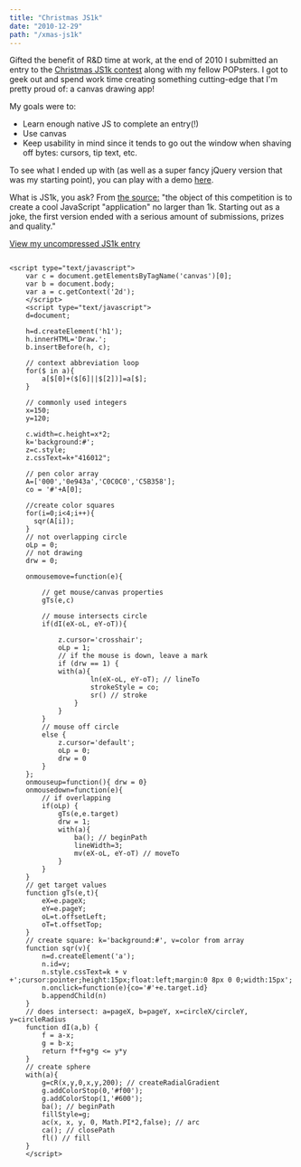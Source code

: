 ```yaml
---
title: "Christmas JS1k"
date: "2010-12-29"
path: "/xmas-js1k"
---
```


Gifted the benefit of R&D time at work, at the end of 2010 I submitted an entry to the [Christmas JS1k contest](http://js1k.com) along with my fellow POPsters. I got to geek out and spend work time creating something cutting-edge that I'm pretty proud of: a canvas drawing app!

My goals were to:

- Learn enough native JS to complete an entry(!)
- Use canvas
- Keep usability in mind since it tends to go out the window when shaving off bytes: cursors, tip text, etc.

To see what I ended up with (as well as a super fancy jQuery version that was my starting point), you can play with a demo [here](/stuff/canvas/js1k.html).

What is JS1k, you ask? From [the source:](http://js1k.com) "the object of this competition is to create a cool JavaScript "application" no larger than 1k. Starting out as a joke, the first version ended with a serious amount of submissions, prizes and quality."

[View my uncompressed JS1k entry](/stuff/canvas/js1k.html)

```

<script type="text/javascript">
	var c = document.getElementsByTagName('canvas')[0];
	var b = document.body;
	var a = c.getContext('2d');
	</script> 
	<script type="text/javascript">
	d=document;
	
	h=d.createElement('h1');
	h.innerHTML='Draw.';
	b.insertBefore(h, c);
	
	// context abbreviation loop
	for($ in a){
		a[$[0]+($[6]||$[2])]=a[$];
	}
	
	// commonly used integers
	x=150;
	y=120;
	
	c.width=c.height=x*2;
	k='background:#';
	z=c.style;
	z.cssText=k+"416012";
	
	// pen color array
	A=['000','0e943a','C0C0C0','C5B358'];
	co = '#'+A[0];
	
	//create color squares
	for(i=0;i<4;i++){
	  sqr(A[i]);
	}
	// not overlapping circle
	oLp = 0;
	// not drawing
	drw = 0;
	
	onmousemove=function(e){
	
		// get mouse/canvas properties
		gTs(e,c)
		
		// mouse intersects circle
		if(dI(eX-oL, eY-oT)){
			
			z.cursor='crosshair';
			oLp = 1;
			// if the mouse is down, leave a mark
			if (drw == 1) {
			with(a){
	                ln(eX-oL, eY-oT); // lineTo
	                strokeStyle = co;
	                sr() // stroke
	            }
            }
		}
		// mouse off circle
		else {
			z.cursor='default';
			oLp = 0;
			drw = 0
		}
	};
    onmouseup=function(){ drw = 0}
    onmousedown=function(e){
    	// if overlapping
		if(oLp) {
			gTs(e,e.target)
			drw = 1;
			with(a){
				ba(); // beginPath
				lineWidth=3;
				mv(eX-oL, eY-oT) // moveTo
			}
        }
	}
	// get target values
	function gTs(e,t){
		eX=e.pageX;
		eY=e.pageY;
		oL=t.offsetLeft;
		oT=t.offsetTop;
	}
	// create square: k='background:#', v=color from array
	function sqr(v){
		n=d.createElement('a');
		n.id=v;
		n.style.cssText=k + v +';cursor:pointer;height:15px;float:left;margin:0 8px 0 0;width:15px';
		n.onclick=function(e){co='#'+e.target.id}
		b.appendChild(n)
	}
	// does intersect: a=pageX, b=pageY, x=circleX/circleY, y=circleRadius
	function dI(a,b) {
	    f = a-x;
	    g = b-x;
	    return f*f+g*g <= y*y
	}
	// create sphere
	with(a){
		g=cR(x,y,0,x,y,200); // createRadialGradient
		g.addColorStop(0,'#f00');
		g.addColorStop(1,'#600');
		ba(); // beginPath
		fillStyle=g;
		ac(x, x, y, 0, Math.PI*2,false); // arc
		ca(); // closePath
		fl() // fill
	}
	</script> 
```

<script type="text/javascript">$(document).ready(function(){ $('#expand').hide(); $('#js1k-src').click(function(e){ e.preventDefault(); $('#expand').slideToggle(); changeText($(this).find('span'), 'View', 'Minimize'); }); });</script>

<script type="text/javascript" src="https://marcysutton.com/wp-content/themes/v4/library/js1k.js"></script>
